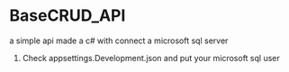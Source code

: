 # BaseCRUD_API
 a simple api made a c# with connect a microsoft sql server

1. Check appsettings.Development.json and put your microsoft sql user 
